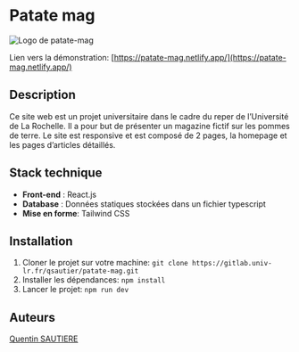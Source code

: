 # Patate mag

![Logo de patate-mag](public/patate.avif)

Lien vers la démonstration: [https://patate-mag.netlify.app/](https://patate-mag.netlify.app/)

## Description

Ce site web est un projet universitaire dans le cadre du reper de l’Université de La Rochelle. Il a pour but de
présenter
un magazine fictif sur les pommes de terre.
Le site est responsive et est composé de 2 pages, la homepage et les pages d’articles détaillés.

## Stack technique

- **Front-end** : React.js
- **Database** : Données statiques stockées dans un fichier typescript
- **Mise en forme**: Tailwind CSS

## Installation

1) Cloner le projet sur votre machine: `git clone https://gitlab.univ-lr.fr/qsautier/patate-mag.git`
2) Installer les dépendances: `npm install`
3) Lancer le projet: `npm run dev`

## Auteurs

[Quentin SAUTIERE](https://gitlab.univ-lr.fr/qsautier)